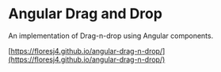 # Angular Drag and Drop

An implementation of Drag-n-drop using Angular components.

[https://floresj4.github.io/angular-drag-n-drop/](https://floresj4.github.io/angular-drag-n-drop/)
